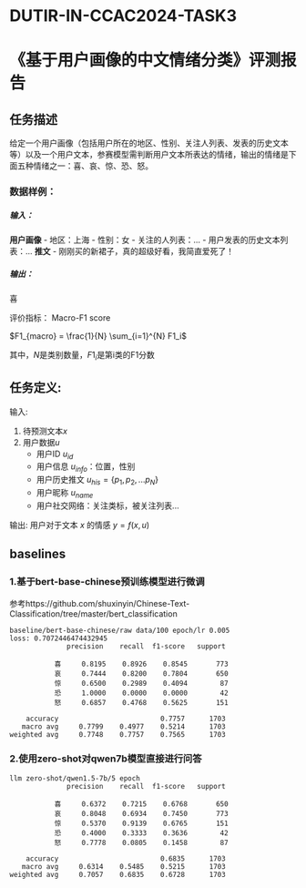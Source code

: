 # DUTIR-IN-CCAC2024-TASK3
# 《基于用户画像的中文情绪分类》评测报告
## 任务描述
 给定一个用户画像（包括用户所在的地区、性别、关注人列表、发表的历史文本等）以及一个用户文本，参赛模型需判断用户文本所表达的情绪，输出的情绪是下面五种情绪之一：喜、哀、惊、恐、怒。
### 数据样例：

##### 输入：
**用户画像**
    - 地区：上海
    - 性别：女
    - 关注的人列表：...
    - 用户发表的历史文本列表：...
**推文**
    - 刚刚买的新裙子，真的超级好看，我简直爱死了！
##### 输出：
喜

评价指标： Macro-F1 score

$F1_{macro} = \frac{1}{N} \sum_{i=1}^{N} F1_i$

其中，$N$是类别数量，$F1_i$是第i类的F1分数

## 任务定义:
输入:
1. 待预测文本$x$
2. 用户数据$u$
    - 用户ID $u_{id}$
    - 用户信息 $u_{info}$：位置，性别
    - 用户历史推文 $u_{his} = \{ p_1, p_2, ... p_N \}$
    - 用户昵称 $u_{name}$
    - 用户社交网络：关注类标，被关注列表...

输出:
    用户对于文本 $x$ 的情感 $y = f(x, u)$
## baselines
### 1.基于bert-base-chinese预训练模型进行微调
参考https://github.com/shuxinyin/Chinese-Text-Classification/tree/master/bert_classification
```
baseline/bert-base-chinese/raw data/100 epoch/lr 0.005
loss: 0.7072446474432945
              precision    recall  f1-score   support

           喜     0.8195    0.8926    0.8545       773
           哀     0.7444    0.8200    0.7804       650
           惊     0.6500    0.2989    0.4094        87
           恐     1.0000    0.0000    0.0000        42
           怒     0.6857    0.4768    0.5625       151

    accuracy                         0.7757      1703
   macro avg     0.7799    0.4977    0.5214      1703
weighted avg     0.7748    0.7757    0.7565      1703
```
### 2.使用zero-shot对qwen7b模型直接进行问答
```
llm zero-shot/qwen1.5-7b/5 epoch
              precision    recall  f1-score   support

           喜     0.6372    0.7215    0.6768       650
           哀     0.8048    0.6934    0.7450       773
           惊     0.5370    0.9139    0.6765       151
           恐     0.4000    0.3333    0.3636        42
           怒     0.7778    0.0805    0.1458        87

    accuracy                         0.6835      1703
   macro avg     0.6314    0.5485    0.5215      1703
weighted avg     0.7057    0.6835    0.6728      1703
```

